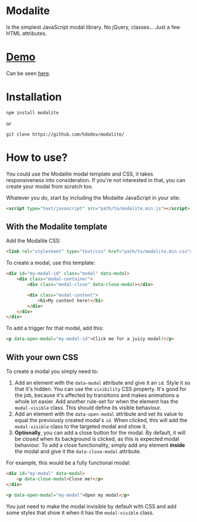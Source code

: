 # Modalite
Is the simplest JavaScript modal library. No jQuery, classes... Just a few HTML attributes.

# [Demo](https://hdodov.github.io/modalite/)
Can be seen [here](https://hdodov.github.io/modalite/).

# Installation

```
npm install modalite
```

or

```
git clone https://github.com/hdodov/modalite/
```

# How to use?
You could use the Modalite modal template and CSS, it takes responsiveness into consideration. If you're not interested in that, you can create your modal from scratch too.

Whatever you do, start by including the Modalite JavaScript in your site:
```html
<script type="text/javascript" src="path/to/modalite.min.js"></script>
```

## With the Modalite template
Add the Modalite CSS:

```html
<link rel="stylesheet" type="text/css" href="path/to/modalite.min.css">
```

To create a modal, use this template:

```html
<div id="my-modal-id" class="modal" data-modal>
    <div class="modal-container">
        <div class="modal-close" data-close-modal></div>

        <div class="modal-content">
            <h1>My content here!</h1>
        </div>
    </div>
</div>
```

To add a trigger for that modal, add this:

```html
<p data-open-modal="my-modal-id">Click me for a juicy modal!</p>
```

## With your own CSS
To create a modal you simply need to:
<ol>
                    <li>Add an element with the <code class="emp">data-modal</code> attribute and give it an <code>id</code>. Style it so that it's hidden. You can use the <code>visibility</code> CSS property. It's good for the job, because it's affected by transitions and makes animations a whole lot easier. Add another rule-set for when the element has the <code>modal-visible</code> class. This should define its visible behaviour.</li>
                    <li>Add an element with the <code class="emp">data-open-modal</code> attribute and set its value to equal the previously created modal's <code>id</code>. When clicked, this will add the <code>modal-visible</code> class to the targeted modal and show it.</li>
                    <li><b>Optionally</b>, you can add a close button for the modal. By default, it will be closed when its background is clicked, as this is expected modal behaviour. To add a close functionality, simply add any element <b>inside</b> the modal and give it the <code class="emp">data-close-modal</code> attribute.</li>
                </ol>

For example, this would be a fully functional modal:

```html
<div id="my-modal" data-modal>
    <p data-close-modal>Close me!</p>
</div>

<p data-open-modal="my-modal">Open my modal</p>
```

You just need to make the modal invisible by default with CSS and add some styles that show it when it has the `modal-visible` class.
